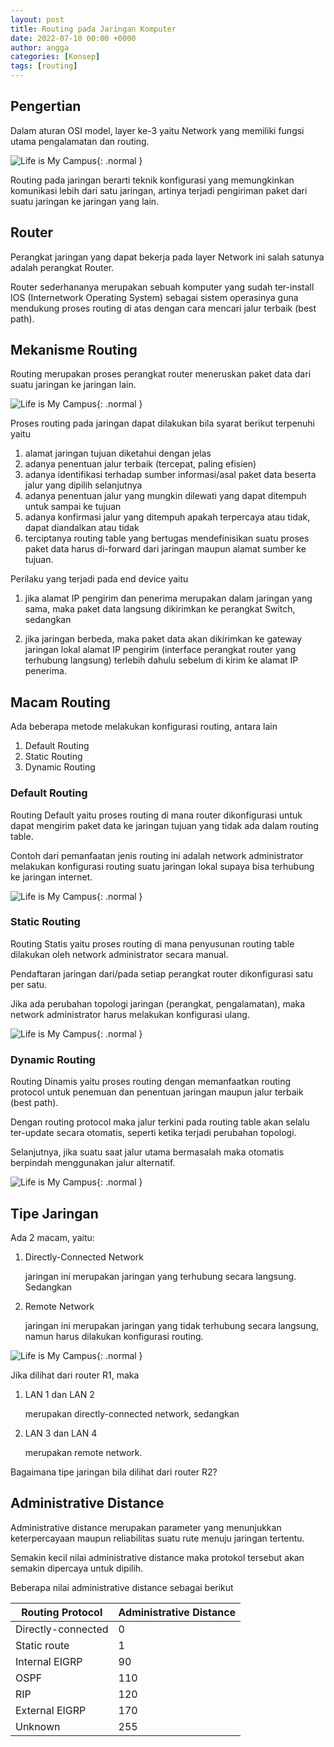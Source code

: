 ```yaml
---
layout: post
title: Routing pada Jaringan Komputer
date: 2022-07-10 00:00 +0000
author: angga
categories: [Konsep]
tags: [routing]
---
```


## Pengertian

Dalam aturan OSI model, layer ke-3 yaitu Network yang memiliki fungsi utama pengalamatan dan routing.

![Life is My Campus](/assets/img/2022-07-10-jaringan-komputer-routing/01.png){: .normal }

Routing pada jaringan berarti teknik konfigurasi yang memungkinkan komunikasi lebih dari satu jaringan, artinya terjadi pengiriman paket dari suatu jaringan ke jaringan yang lain.

## Router

Perangkat jaringan yang dapat bekerja pada layer Network ini salah satunya adalah perangkat Router.

Router sederhananya merupakan sebuah komputer yang sudah ter-install IOS (Internetwork Operating System) sebagai sistem operasinya guna mendukung proses routing di atas dengan cara mencari jalur terbaik (best path).

## Mekanisme Routing

Routing merupakan proses perangkat router meneruskan paket data dari suatu jaringan ke jaringan lain.

![Life is My Campus](/assets/img/2022-07-10-jaringan-komputer-routing/02.png){: .normal }

Proses routing pada jaringan dapat dilakukan bila syarat berikut terpenuhi yaitu

1. alamat jaringan tujuan diketahui dengan jelas
2. adanya penentuan jalur terbaik (tercepat, paling efisien)
3. adanya identifikasi terhadap sumber informasi/asal paket data beserta jalur yang dipilih selanjutnya
4. adanya penentuan jalur yang mungkin dilewati yang dapat ditempuh untuk sampai ke tujuan
5. adanya konfirmasi jalur yang ditempuh apakah terpercaya atau tidak, dapat diandalkan atau tidak
6. terciptanya routing table yang bertugas mendefinisikan suatu proses paket data harus di-forward dari jaringan maupun alamat sumber ke tujuan.

Perilaku yang terjadi pada end device yaitu

1. jika alamat IP pengirim dan penerima merupakan dalam jaringan yang sama, maka paket data langsung dikirimkan ke perangkat Switch, sedangkan

2. jika jaringan berbeda, maka paket data akan dikirimkan ke gateway jaringan lokal alamat IP pengirim (interface perangkat router yang terhubung langsung) terlebih dahulu sebelum di kirim ke alamat IP penerima.

## Macam Routing

Ada beberapa metode melakukan konfigurasi routing, antara lain

1. Default Routing
1. Static Routing
1. Dynamic Routing

### Default Routing

Routing Default yaitu proses routing di mana router dikonfigurasi untuk dapat mengirim paket data ke jaringan tujuan yang tidak ada dalam routing table.

Contoh dari pemanfaatan jenis routing ini adalah network administrator melakukan konfigurasi routing suatu jaringan lokal supaya bisa terhubung ke jaringan internet.

![Life is My Campus](/assets/img/2022-07-10-jaringan-komputer-routing/03.png){: .normal }

### Static Routing

Routing Statis yaitu proses routing di mana penyusunan routing table dilakukan oleh network administrator secara manual.

Pendaftaran jaringan dari/pada setiap perangkat router dikonfigurasi satu per satu.

Jika ada perubahan topologi jaringan (perangkat, pengalamatan), maka network administrator harus melakukan konfigurasi ulang.

![Life is My Campus](/assets/img/2022-07-10-jaringan-komputer-routing/04.png){: .normal }

### Dynamic Routing

Routing Dinamis yaitu proses routing dengan memanfaatkan routing protocol untuk penemuan dan penentuan jaringan maupun jalur terbaik (best path).

Dengan routing protocol maka jalur terkini pada routing table akan selalu ter-update secara otomatis, seperti ketika terjadi perubahan topologi.

Selanjutnya, jika suatu saat jalur utama bermasalah maka otomatis berpindah menggunakan jalur alternatif.

![Life is My Campus](/assets/img/2022-07-10-jaringan-komputer-routing/05.png){: .normal }

## Tipe Jaringan

Ada 2 macam, yaitu:

1. Directly-Connected Network

   jaringan ini merupakan jaringan yang terhubung secara langsung. Sedangkan

1. Remote Network

   jaringan ini merupakan jaringan yang tidak terhubung secara langsung, namun harus dilakukan konfigurasi routing.

![Life is My Campus](/assets/img/2022-07-10-jaringan-komputer-routing/06.png){: .normal }

Jika dilihat dari router R1, maka

1. LAN 1 dan LAN 2

   merupakan directly-connected network, sedangkan

1. LAN 3 dan LAN 4

   merupakan remote network.

Bagaimana tipe jaringan bila dilihat dari router R2?

## Administrative Distance

Administrative distance merupakan parameter yang menunjukkan keterpercayaan maupun reliabilitas suatu rute menuju jaringan tertentu.

Semakin kecil nilai administrative distance maka protokol tersebut akan semakin dipercaya untuk dipilih.

Beberapa nilai administrative distance sebagai berikut

| Routing Protocol   | Administrative Distance |
| ------------------ | ----------------------- |
| Directly-connected | 0                       |
| Static route       | 1                       |
| Internal EIGRP     | 90                      |
| OSPF               | 110                     |
| RIP                | 120                     |
| External EIGRP     | 170                     |
| Unknown            | 255                     |
